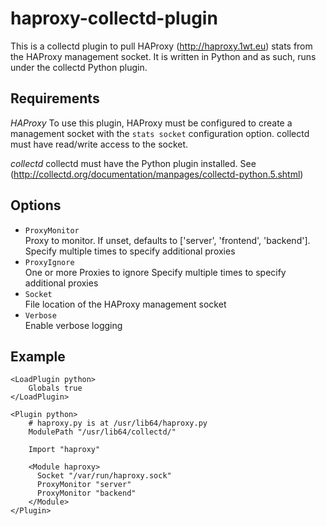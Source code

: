 haproxy-collectd-plugin
=======================
This is a collectd plugin to pull HAProxy (<http://haproxy.1wt.eu>) stats from the HAProxy management socket.
It is written in Python and as such, runs under the collectd Python plugin.

Requirements
------------

*HAProxy*
To use this plugin, HAProxy must be configured to create a management socket with the `stats socket`
configuration option. collectd must have read/write access to the socket.

*collectd*
collectd must have the Python plugin installed. See (<http://collectd.org/documentation/manpages/collectd-python.5.shtml>)

Options
-------
* `ProxyMonitor`  
Proxy to monitor. If unset, defaults to ['server', 'frontend', 'backend'].
Specify multiple times to specify additional proxies
* `ProxyIgnore`  
One or more Proxies to ignore
 Specify multiple times to specify additional proxies
* `Socket`  
File location of the HAProxy management socket
* `Verbose`  
Enable verbose logging

Example
-------
    <LoadPlugin python>
        Globals true
    </LoadPlugin>

    <Plugin python>
        # haproxy.py is at /usr/lib64/haproxy.py
        ModulePath "/usr/lib64/collectd/"

        Import "haproxy"

        <Module haproxy>
          Socket "/var/run/haproxy.sock"
          ProxyMonitor "server"
          ProxyMonitor "backend"
        </Module>
    </Plugin>
